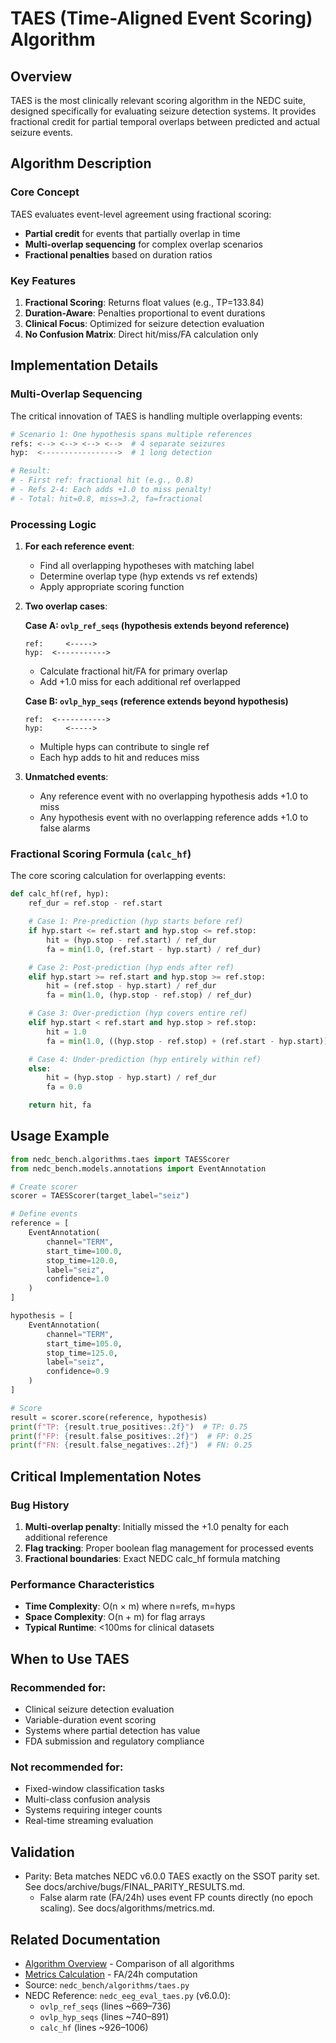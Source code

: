 # TAES (Time-Aligned Event Scoring) Algorithm

## Overview

TAES is the most clinically relevant scoring algorithm in the NEDC suite, designed specifically for evaluating seizure detection systems. It provides fractional credit for partial temporal overlaps between predicted and actual seizure events.

## Algorithm Description

### Core Concept
TAES evaluates event-level agreement using fractional scoring:
- **Partial credit** for events that partially overlap in time
- **Multi-overlap sequencing** for complex overlap scenarios
- **Fractional penalties** based on duration ratios

### Key Features
1. **Fractional Scoring**: Returns float values (e.g., TP=133.84)
2. **Duration-Aware**: Penalties proportional to event durations
3. **Clinical Focus**: Optimized for seizure detection evaluation
4. **No Confusion Matrix**: Direct hit/miss/FA calculation only

## Implementation Details

### Multi-Overlap Sequencing

The critical innovation of TAES is handling multiple overlapping events:

```python
# Scenario 1: One hypothesis spans multiple references
refs: <--> <--> <--> <-->  # 4 separate seizures
hyp:  <----------------->  # 1 long detection

# Result:
# - First ref: fractional hit (e.g., 0.8)
# - Refs 2-4: Each adds +1.0 to miss penalty!
# - Total: hit=0.8, miss=3.2, fa=fractional
```

### Processing Logic

1. **For each reference event**:
   - Find all overlapping hypotheses with matching label
   - Determine overlap type (hyp extends vs ref extends)
   - Apply appropriate scoring function

2. **Two overlap cases**:

   **Case A: `ovlp_ref_seqs` (hypothesis extends beyond reference)**
   ```
   ref:     <----->
   hyp:  <----------->
   ```
   - Calculate fractional hit/FA for primary overlap
   - Add +1.0 miss for each additional ref overlapped

   **Case B: `ovlp_hyp_seqs` (reference extends beyond hypothesis)**
   ```
   ref:  <----------->
   hyp:     <----->
   ```
   - Multiple hyps can contribute to single ref
   - Each hyp adds to hit and reduces miss

3. **Unmatched events**:
   - Any reference event with no overlapping hypothesis adds +1.0 to miss
   - Any hypothesis event with no overlapping reference adds +1.0 to false alarms

### Fractional Scoring Formula (`calc_hf`)

The core scoring calculation for overlapping events:

```python
def calc_hf(ref, hyp):
    ref_dur = ref.stop - ref.start

    # Case 1: Pre-prediction (hyp starts before ref)
    if hyp.start <= ref.start and hyp.stop <= ref.stop:
        hit = (hyp.stop - ref.start) / ref_dur
        fa = min(1.0, (ref.start - hyp.start) / ref_dur)

    # Case 2: Post-prediction (hyp ends after ref)
    elif hyp.start >= ref.start and hyp.stop >= ref.stop:
        hit = (ref.stop - hyp.start) / ref_dur
        fa = min(1.0, (hyp.stop - ref.stop) / ref_dur)

    # Case 3: Over-prediction (hyp covers entire ref)
    elif hyp.start < ref.start and hyp.stop > ref.stop:
        hit = 1.0
        fa = min(1.0, ((hyp.stop - ref.stop) + (ref.start - hyp.start)) / ref_dur)

    # Case 4: Under-prediction (hyp entirely within ref)
    else:
        hit = (hyp.stop - hyp.start) / ref_dur
        fa = 0.0

    return hit, fa
```

## Usage Example

```python
from nedc_bench.algorithms.taes import TAESScorer
from nedc_bench.models.annotations import EventAnnotation

# Create scorer
scorer = TAESScorer(target_label="seiz")

# Define events
reference = [
    EventAnnotation(
        channel="TERM",
        start_time=100.0,
        stop_time=120.0,
        label="seiz",
        confidence=1.0
    )
]

hypothesis = [
    EventAnnotation(
        channel="TERM",
        start_time=105.0,
        stop_time=125.0,
        label="seiz",
        confidence=0.9
    )
]

# Score
result = scorer.score(reference, hypothesis)
print(f"TP: {result.true_positives:.2f}")  # TP: 0.75
print(f"FP: {result.false_positives:.2f}")  # FP: 0.25
print(f"FN: {result.false_negatives:.2f}")  # FN: 0.25
```

## Critical Implementation Notes

### Bug History
1. **Multi-overlap penalty**: Initially missed the +1.0 penalty for each additional reference
2. **Flag tracking**: Proper boolean flag management for processed events
3. **Fractional boundaries**: Exact NEDC calc_hf formula matching

### Performance Characteristics
- **Time Complexity**: O(n × m) where n=refs, m=hyps
- **Space Complexity**: O(n + m) for flag arrays
- **Typical Runtime**: <100ms for clinical datasets

## When to Use TAES

### Recommended for:
- Clinical seizure detection evaluation
- Variable-duration event scoring
- Systems where partial detection has value
- FDA submission and regulatory compliance

### Not recommended for:
- Fixed-window classification tasks
- Multi-class confusion analysis
- Systems requiring integer counts
- Real-time streaming evaluation

## Validation

- Parity: Beta matches NEDC v6.0.0 TAES exactly on the SSOT parity set. See docs/archive/bugs/FINAL_PARITY_RESULTS.md.
  - False alarm rate (FA/24h) uses event FP counts directly (no epoch scaling). See docs/algorithms/metrics.md.

## Related Documentation
- [Algorithm Overview](overview.md) - Comparison of all algorithms
- [Metrics Calculation](metrics.md) - FA/24h computation
- Source: `nedc_bench/algorithms/taes.py`
- NEDC Reference: `nedc_eeg_eval_taes.py` (v6.0.0):
  - `ovlp_ref_seqs` (lines ~669–736)
  - `ovlp_hyp_seqs` (lines ~740–891)
  - `calc_hf` (lines ~926–1006)
